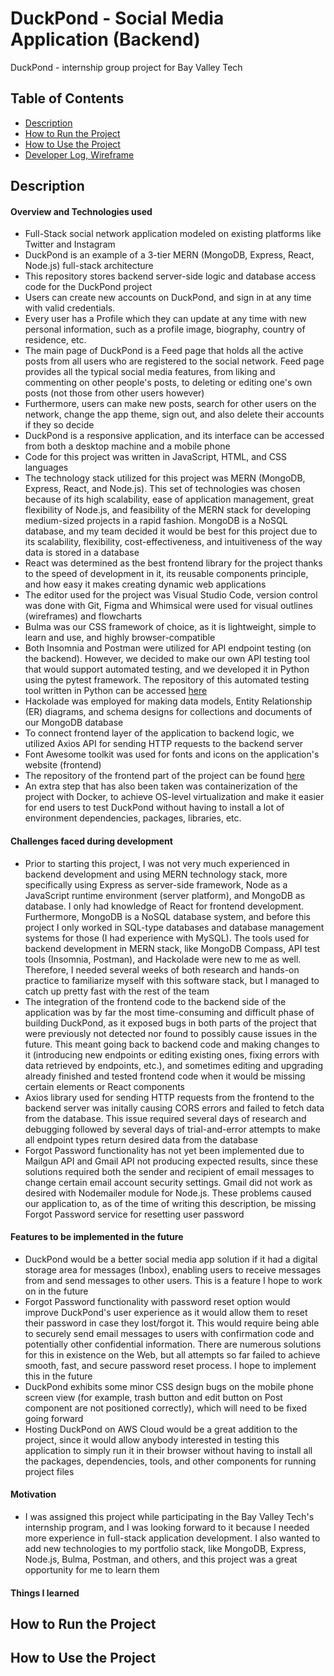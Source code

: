 # DuckPond - Social Media Application (Backend)
DuckPond - internship group project for Bay Valley Tech

## Table of Contents
- [Description](#description)
- [How to Run the Project](#how-to-run-the-project)
- [How to Use the Project](#how-to-use-the-project)
- [Developer Log, Wireframe](#developer-log-wireframe)

## Description
#### Overview and Technologies used
* Full-Stack social network application modeled on existing platforms like Twitter and Instagram
* DuckPond is an example of a 3-tier MERN (MongoDB, Express, React, Node.js) full-stack architecture 
* This repository stores backend server-side logic and database access code for the DuckPond project
* Users can create new accounts on DuckPond, and sign in at any time with valid credentials. 
* Every user has a Profile which they can update at any time with new personal information, such as a profile image, biography, country of residence, etc.
* The main page of DuckPond is a Feed page that holds all the active posts from all users who are registered to the social network. Feed page provides all the typical social media features, from liking and commenting on other people's posts, to deleting or editing one's own posts (not those from other users however)
* Furthermore, users can make new posts, search for other users on the network, change the app theme, sign out, and also delete their accounts if they so decide
* DuckPond is a responsive application, and its interface can be accessed from both a desktop machine and a mobile phone
* Code for this project was written in JavaScript, HTML, and CSS languages
* The technology stack utilized for this project was MERN (MongoDB, Express, React, and Node.js). This set of technologies was chosen because of its high scalability, ease of application management, great flexibility of Node.js, and feasibility of the MERN stack for developing medium-sized projects in a rapid fashion. MongoDB is a NoSQL database, and my team decided it would be best for this project due to its scalability, flexibility, cost-effectiveness, and intuitiveness of the way data is stored in a database
* React was determined as the best frontend library for the project thanks to the speed of development in it, its reusable components principle, and how easy it makes creating dynamic web applications
* The editor used for the project was Visual Studio Code, version control was done with Git, Figma and Whimsical were used for visual outlines (wireframes) and flowcharts 
* Bulma was our CSS framework of choice, as it is lightweight, simple to learn and use, and highly browser-compatible
* Both Insomnia and Postman were utilized for API endpoint testing (on the backend). However, we decided to make our own API testing tool that would support automated testing, and we developed it in Python using the pytest framework. The repository of this automated testing tool written in Python can be accessed [here](https://github.com/kristijanH1998/ddsm-backend-testing-tool.git)
* Hackolade was employed for making data models, Entity Relationship (ER) diagrams, and schema designs for collections and documents of our MongoDB database
* To connect frontend layer of the application to backend logic, we utilized Axios API for sending HTTP requests to the backend server
* Font Awesome toolkit was used for fonts and icons on the application's website (frontend)
* The repository of the frontend part of the project can be found [here](https://github.com/kristijanH1998/dev-duckies-sm-proj-front.git)      
* An extra step that has also been taken was containerization of the project with Docker, to achieve OS-level virtualization and make it easier for end users to test DuckPond without having to install a lot of environment dependencies, packages, libraries, etc.

#### Challenges faced during development
* Prior to starting this project, I was not very much experienced in backend development and using MERN technology stack, more specifically using Express as server-side framework, Node as a JavaScript runtime environment (server platform), and MongoDB as database. I only had knowledge of React for frontend development. Furthermore, MongoDB is a NoSQL database system, and before this project I only worked in SQL-type databases and database management systems for those (I had experience with MySQL). The tools used for backend development in MERN stack, like MongoDB Compass, API test tools (Insomnia, Postman), and Hackolade were new to me as well. Therefore, I needed several weeks of both research and hands-on practice to familiarize myself with this software stack, but I managed to catch up pretty fast with the rest of the team
* The integration of the frontend code to the backend side of the application was by far the most time-consuming and difficult phase of building DuckPond, as it exposed bugs in both parts of the project that were previously not detected nor found to possibly cause issues in the future. This meant going back to backend code and making changes to it (introducing new endpoints or editing existing ones, fixing errors with data retrieved by endpoints, etc.), and sometimes editing and upgrading already finished and tested frontend code when it would be missing certain elements or React components
* Axios library used for sending HTTP requests from the frontend to the backend server was initally causing CORS errors and failed to fetch data from the database. This issue required several days of research and debugging followed by several days of trial-and-error attempts to make all endpoint types return desired data from the database
* Forgot Password functionality has not yet been implemented due to Mailgun API and Gmail API not producing expected results, since these solutions required both the sender and recipient of email messages to change certain email account security settings. Gmail did not work as desired with Nodemailer module for Node.js. These problems caused our application to, as of the time of writing this description, be missing Forgot Password service for resetting user password       

#### Features to be implemented in the future
* DuckPond would be a better social media app solution if it had a digital storage area for messages (Inbox), enabling users to receive messages from and send messages to other users. This is a feature I hope to work on in the future
* Forgot Password functionality with password reset option would improve DuckPond's user experience as it would allow them to reset their password in case they lost/forgot it. This would require being able to securely send email messages to users with confirmation code and potentially other confidential information. There are numerous solutions for this in existence on the Web, but all attempts so far failed to achieve smooth, fast, and secure password reset process. I hope to implement this in the future
* DuckPond exhibits some minor CSS design bugs on the mobile phone screen view (for example, trash button and edit button on Post component are not positioned correctly), which will need to be fixed going forward
* Hosting DuckPond on AWS Cloud would be a great addition to the project, since it would allow anybody interested in testing this application to simply run it in their browser without having to install all the packages, dependencies, tools, and other components for running project files

#### Motivation
* I was assigned this project while participating in the Bay Valley Tech's internship program, and I was looking forward to it because I needed more experience in full-stack application development. I also wanted to add new technologies to my portfolio stack, like MongoDB, Express, Node.js, Bulma, Postman, and others, and this project was a great opportunity for me to learn them

#### Things I learned


## How to Run the Project 

## How to Use the Project


